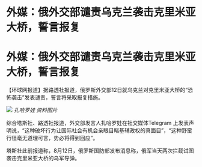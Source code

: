 # 外媒：俄外交部谴责乌克兰袭击克里米亚大桥，誓言报复

# 外媒：俄外交部谴责乌克兰袭击克里米亚大桥，誓言报复

【环球网报道】据路透社报道，俄罗斯外交部12日就乌克兰对克里米亚大桥的“恐怖袭击”发表谴责，誓言将采取报复措施。

![](https://inews.gtimg.com/om_bt/OtiyieGUJO63JsWNohns1vm_SvvTf1Ylyhx58yDVIAFCIAA/1000)
_扎哈罗娃 资料图片_

综合塔斯社、路透社报道，外交部发言人扎哈罗娃在社交媒体Telegram
上发表声明说，“这种破坏行为让国际社会有机会亲眼目睹基辅政权的真面目”，“这种野蛮行径毫无道理可言，势必将得到回应”。

塔斯社此前报道称，8月12日，俄罗斯国防部发布消息称，俄军当天两次拦截试图袭击克里米亚大桥的乌军导弹。

